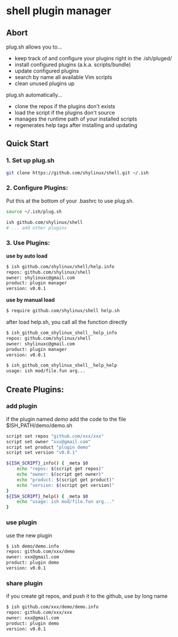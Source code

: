 # shell plugin manager

## Abort

plug.sh allows you to...

- keep track of and configure your plugins right in the .ish/pluged/
- install configured plugins (a.k.a. scripts/bundle)
- update configured plugins
- search by name all available Vim scripts
- clean unused plugins up

plug.sh automatically...

- clone the repos if the plugins don't exists
- load the script if the plugins don't source
- manages the runtime path of your installed scripts
- regenerates help tags after installing and updating

## Quick Start
### 1. Set up plug.sh

```sh
git clone https://github.com/shylinux/shell.git ~/.ish
```

### 2. Configure Plugins:
Put this at the bottom of your .bashrc to use plug.sh.
```sh
source ~/.ish/plug.sh

ish github.com/shylinux/shell
# ... add other plugins
```

### 3. Use Plugins:
**use by auto load**
```sh
$ ish github.com/shylinux/shell/help.info
repos: github.com/shylinux/shell
owner: shylinuxc@gmail.com
product: plugin manager
version: v0.0.1

```

**use by manual load**
```sh
$ require github.com/shylinux/shell help.sh
```

after load help.sh, you call all the function directly
```sh
$ ish_github_com_shylinux_shell__help_info
repos: github.com/shylinux/shell
owner: shylinuxc@gmail.com
product: plugin manager
version: v0.0.1

$ ish_github_com_shylinux_shell__help_help
usage: ish mod/file.fun arg...

```

## Create Plugins:
### add plugin
if the plugin named *demo*
add the code to the file $ISH_PATH/demo/demo.sh
```sh
script set repos "github.com/xxx/xxx"
script set owner "xxx@gmail.com"
script set product "plugin demo"
script set version "v0.0.1"

${ISH_SCRIPT}_info() { _meta $0
    echo "repos: $(script get repos)"
    echo "owner: $(script get owner)"
    echo "product: $(script get product)"
    echo "version: $(script get version)"
}
${ISH_SCRIPT}_help() { _meta $0
    echo "usage: ish mod/file.fun arg..."
}
```

### use plugin
use the new plugin
```sh
$ ish demo/demo.info
repos: github.com/xxx/demo
owner: xxx@gmail.com
product: plugin demo
version: v0.0.1
```

### share plugin
if you create git repos, and push it to the github, use by long name
```sh
$ ish github.com/xxx/demo/demo.info
repos: github.com/xxx/xxx
owner: xxx@gmail.com
product: plugin demo
version: v0.0.1
```
